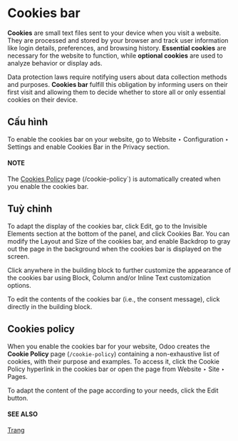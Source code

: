 # Cookies bar

**Cookies** are small text files sent to your device when you visit a website. They are processed
and stored by your browser and track user information like login details, preferences, and browsing
history. **Essential cookies** are necessary for the website to function, while **optional cookies**
are used to analyze behavior or display ads.

Data protection laws require notifying users about data collection methods and purposes.
**Cookies bar** fulfill this obligation by informing users on their first visit and allowing them to
decide whether to store all or only essential cookies on their device.

## Cấu hình

To enable the cookies bar on your website, go to Website ‣ Configuration ‣
Settings and enable Cookies Bar in the Privacy section.

#### NOTE
The [Cookies Policy](#cookies-bar-policy) page (/cookie-policy\`) is automatically created
when you enable the cookies bar.

<a id="cookies-bar-customization"></a>

## Tuỳ chỉnh

To adapt the display of the cookies bar, click Edit, go to the
Invisible Elements section at the bottom of the panel, and click
Cookies Bar. You can modify the Layout and Size of the
cookies bar, and enable Backdrop to gray out the page in the background when the cookies
bar is displayed on the screen.

Click anywhere in the building block to further customize the appearance of the cookies bar using
Block, Column and/or Inline Text customization options.

To edit the contents of the cookies bar (i.e., the consent message), click directly in the building
block.

<a id="cookies-bar-policy"></a>

## Cookies policy

When you enable the cookies bar for your website, Odoo creates the **Cookie Policy** page
(`/cookie-policy`) containing a non-exhaustive list of cookies, with their purpose and examples. To
access it, click the Cookie Policy hyperlink in the cookies bar or open the page from
Website ‣ Site ‣ Pages.

To adapt the content of the page according to your needs, click the Edit button.

#### SEE ALSO
[Trang](applications/websites/website/pages.md)
